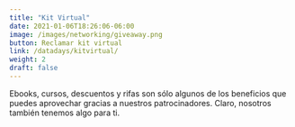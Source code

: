 ```yaml
---
title: "Kit Virtual"
date: 2021-01-06T18:26:06-06:00
image: /images/networking/giveaway.png
button: Reclamar kit virtual
link: /datadays/kitvirtual/
weight: 2
draft: false
---
```


Ebooks, cursos, descuentos y rifas son sólo algunos de los beneficios que puedes aprovechar gracias a nuestros patrocinadores. Claro, nosotros también tenemos algo para ti.